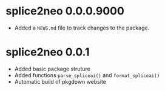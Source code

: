# splice2neo 0.0.0.9000

* Added a `NEWS.md` file to track changes to the package.

# splice2neo 0.0.1

* Added basic package struture
* Added functions `parse_spliceai()` and `format_spliceai()`
* Automatic build of pkgdown website

